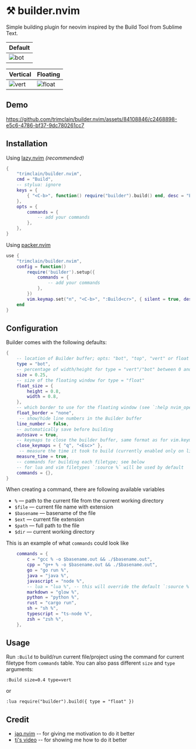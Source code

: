 # ⚒️ builder.nvim
Simple building plugin for neovim inspired by the Build Tool from Sublime Text.

| Default                                                                                                                                                                                                            |
| ------------------------------------------------------------------------------------------------------------------------------------------------------------------------------------------------------------------ |
| ![bot](https://github.com/trimclain/builder.nvim/assets/84108846/21bd3b5e-0e33-4e24-b7a3-fa8f63572ffc)                                                                                                             |

| Vertical                                                                                                | Floating                                                                                                 |
| ------------------------------------------------------------------------------------------------------- | -------------------------------------------------------------------------------------------------------- |
| ![vert](https://github.com/trimclain/builder.nvim/assets/84108846/1e2ee23a-6ad1-4a3a-b8b1-893403f5c01c) | ![float](https://github.com/trimclain/builder.nvim/assets/84108846/6f94dc76-b652-4ac8-b54e-c3d19aaebdaa) |


## Demo

https://github.com/trimclain/builder.nvim/assets/84108846/c2468898-e5c6-4786-bf37-9dc780261cc7


## Installation

Using [lazy.nvim](https://github.com/folke/lazy.nvim) *(recommended)*
```lua
{
    "trimclain/builder.nvim",
    cmd = "Build",
    -- stylua: ignore
    keys = {
        { "<C-b>", function() require("builder").build() end, desc = "Build" }
    },
    opts = {
        commands = {
            -- add your commands
        },
    },
}
```
Using [packer.nvim](https://github.com/wbthomason/packer.nvim)
```lua
use {
    "trimclain/builder.nvim",
    config = function()
        require('builder').setup({
            commands = {
                -- add your commands
            },
        })
        vim.keymap.set("n", "<C-b>", ":Build<cr>", { silent = true, desc = "Build" })
    end
}
```


## Configuration

Builder comes with the following defaults:
```lua
{
    -- location of Builder buffer; opts: "bot", "top", "vert" or float
    type = "bot",
    -- percentage of width/height for type = "vert"/"bot" between 0 and 1
    size = 0.25,
    -- size of the floating window for type = "float"
    float_size = {
        height = 0.8,
        width = 0.8,
    },
    -- which border to use for the floating window (see `:help nvim_open_win`)
    float_border = "none",
     -- show/hide line numbers in the Builder buffer
    line_number = false,
    -- automatically save before building
    autosave = true,
    -- keymaps to close the builder buffer, same format as for vim.keymap.set
    close_keymaps = { "q", "<Esc>" },
     -- measure the time it took to build (currently enabled only on linux)
    measure_time = true,
    -- commands for building each filetype; see below
    -- for lua and vim filetypes `:source %` will be used by default
    commands = {},
}


```
When creating a command, there are following available variables
- `%` — path to the current file from the current working directory
- `$file` — current file name with extension
- `$basename` — basename of the file
- `$ext` — current file extension
- `$path` — full path to the file
- `$dir` — current working directory

This is an example of what `commands` could look like
```lua
    commands = {
        c = "gcc % -o $basename.out && ./$basename.out",
        cpp = "g++ % -o $basename.out && ./$basename.out",
        go = "go run %",
        java = "java %",
        javascript = "node %",
        -- lua = "lua %", -- this will override the default `:source %` for lua files
        markdown = "glow %",
        python = "python %",
        rust = "cargo run",
        sh = "sh %",
        typescript = "ts-node %",
        zsh = "zsh %",
    },
```


## Usage
Run `:Build` to build/run current file/project using the command for current filetype from `commands` table.
You can also pass different `size` and `type` arguments:
```
:Build size=0.4 type=vert
```
or
```
:lua require("builder").build({ type = "float" })
```


## Credit

- [jaq.nvim](https://github.com/is0n/jaq-nvim) -- for giving me motivation to do it better
- [tj's video](https://www.youtube.com/watch?v=9gUatBHuXE0) -- for showing me how to do it better
